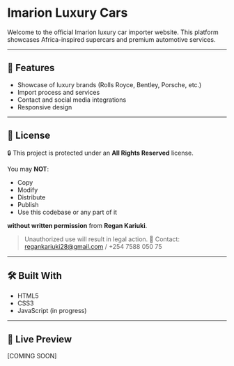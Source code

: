 
# Imarion Luxury Cars

Welcome to the official Imarion luxury car importer website. This platform showcases Africa-inspired supercars and premium automotive services.

---

## 🚗 Features

* Showcase of luxury brands (Rolls Royce, Bentley, Porsche, etc.)
* Import process and services
* Contact and social media integrations
* Responsive design

---

## 📜 License

🔒 This project is protected under an **All Rights Reserved** license.

You may **NOT**:

* Copy
* Modify
* Distribute
* Publish
* Use this codebase or any part of it

**without written permission** from **Regan Kariuki**.

> Unauthorized use will result in legal action.
> 📩 Contact: [regankariuki28@gmail.com](mailto:regankariuki28@gmail.com) / +254 7588 050 75

---

## 🛠 Built With

* HTML5
* CSS3
* JavaScript (in progress)

---

## 📱 Live Preview

\[COMING SOON]
